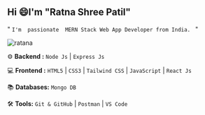 ## Hi :smile:I'm "Ratna Shree Patil" 

" `I'm  passionate  MERN Stack Web App Developer from India. `  "

<p align="left"> <img src="https://komarev.com/ghpvc/?username=ratna17102003&label=Profile%20views&color=0e75b6&style=flat" alt="ratana" /> </p>

</hr>

 ⚙️ **Backend :** 
  `Node Js`  |  `Express Js`  

💻 **Frontend :** 
  `HTML5`  |  `CSS3`  |  `Tailwind CSS`  |  `JavaScript` | `React Js`  

📚 **Databases:** `Mongo DB`   

🛠️ **Tools:** 
 `Git & GitHub`  |  `Postman`  |  `VS Code`

</hr>

</hr>
<!-- <p><img align="left" src="https://github-readme-stats.vercel.app/api/top-langs?username=ratna17102003&theme=great-gatsby&show_icons=true&locale=en&layout=compact" alt="ratna" /></p>  -->
<!-- <p><img src="https://github-readme-streak-stats.herokuapp.com?user=ratna17102003&theme=dark&card_width=500&card_height=40" alt="ratna" /></p>  -->



